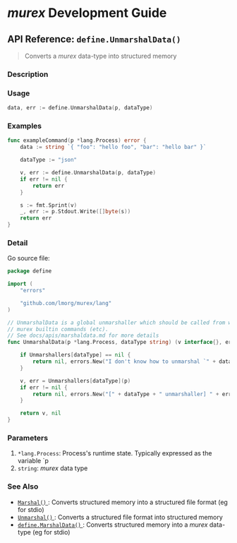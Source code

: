 # _murex_ Development Guide

## API Reference: `define.UnmarshalData()` 

> Converts a _murex_ data-type into structured memory

### Description



### Usage

```go
data, err := define.UnmarshalData(p, dataType)
```

### Examples

```go
func exampleCommand(p *lang.Process) error {
    data := string `{ "foo": "hello foo", "bar": "hello bar" }`

    dataType := "json"

    v, err := define.UnmarshalData(p, dataType)
    if err != nil {
        return err
    }

    s := fmt.Sprint(v)
    _, err := p.Stdout.Write([]byte(s))
    return err
}
```

### Detail

Go source file:

```go
package define

import (
	"errors"

	"github.com/lmorg/murex/lang"
)

// UnmarshalData is a global unmarshaller which should be called from within
// murex builtin commands (etc).
// See docs/apis/marshaldata.md for more details
func UnmarshalData(p *lang.Process, dataType string) (v interface{}, err error) {

	if Unmarshallers[dataType] == nil {
		return nil, errors.New("I don't know how to unmarshal `" + dataType + "`.")
	}

	v, err = Unmarshallers[dataType](p)
	if err != nil {
		return nil, errors.New("[" + dataType + " unmarshaller] " + err.Error())
	}

	return v, nil
}
```

### Parameters

1. `*lang.Process`: Process's runtime state. Typically expressed as the variable `p
2. `string`: _murex_ data type

### See Also

* [`Marshal()` ](../apis/marshal.md):
  Converts structured memory into a structured file format (eg for stdio)
* [`Unmarshal()` ](../apis/unmarshal.md):
  Converts a structured file format into structured memory
* [`define.MarshalData()` ](../apis/marshaldata.md):
  Converts structured memory into a _murex_ data-type (eg for stdio)
